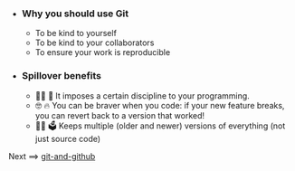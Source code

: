 - ### Why you should use Git
  - To be kind to yourself
  - To be kind to your collaborators
  - To ensure your work is reproducible
- ### Spillover benefits
  - 👨‍🔬 📐 It imposes a certain discipline to your programming.
  - 🤓 🔥 You can be braver when you code: if your new feature breaks, you can revert back to a version that worked!
  - 👩‍💻 🗳 Keeps multiple (older and newer) versions of everything (not just source code)

Next ==> [git-and-github](./git-and-github.md)
